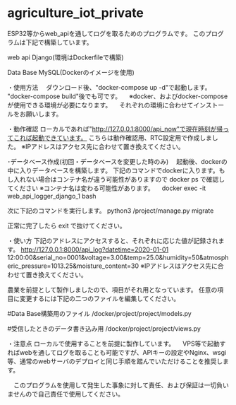 # agriculture_iot_private

ESP32等からweb_apiを通してログを取るためのプログラムです。
このプログラムは下記で構築しています。

web api
  Django(環境はDockerfileで構築)
 
Data Base
  MySQL(Dockerのイメージを使用)
  
  
・使用方法
　ダウンロード後、"docker-compose up -d"で起動します。
  "docker-compose build"後でも可です。
　※docker、およびdocker-composeが使用できる環境が必要になります。
 　それぞれの環境に合わせてインストールをお願いします。
 
・動作確認
  ローカルであれば"http://127.0.0.1:8000/api_now"で現在時刻が帰ってこれば起動できています。
  こちらは動作確認用、RTC設定用で作成しました。
  ※IPアドレスはアクセス先に合わせて置き換えてください。

･データベース作成(初回・データベースを変更した時のみ)
　起動後、dockerの中に入りデータベースを構築します。
  下記のコマンドでdockerに入ります。もし入れない場合はコンテナ名が違う可能性がありますので docker ps で確認してください
  ※コンテナ名は変わる可能性があります。
　docker exec -it web_api_logger_django_1 bash

  次に下記のコマンドを実行します。
  python3 /project/manage.py migrate

  正常に完了したら exit で抜けてください。

・使い方
  下記のアドレスにアクセスすると、それぞれに応じた値が記録されます。
  http://127.0.0.1:8000/api_log?datetime=2020-01-01 12:00:00&serial_no=0001&voltage=3.00&temp=25.0&humidity=50&atmospheric_pressure=1013.25&moisture_content=30
  ※IPアドレスはアクセス先に合わせて置き換えてください。
  
  農業を前提として製作しましたので、項目がそれ用となっています。
  任意の項目に変更するには下記の二つのファイルを編集してください。
  
  #Data Base構築用のファイル
  /docker/project/project/models.py
  
  #受信したときのデータ書き込み用
  /docker/project/project/views.py

・注意点
  ローカルで使用することを前提に製作しています。
　VPS等で起動すればwebを通してログを取ることも可能ですが、APIキーの設定やNginx、wsgi等、通常のwebサーバのデプロイと同じ手順を踏んでいただけることを推奨します。
 
　このプログラムを使用して発生した事象に対して責任、および保証は一切負いませんので自己責任で使用してください。
